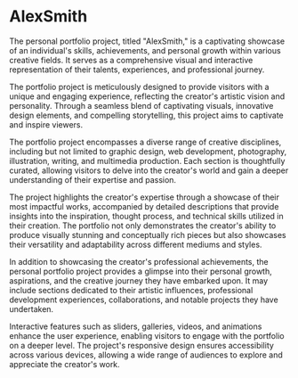 # AlexSmith
The personal portfolio project, titled "AlexSmith," is a captivating showcase of an individual's skills, achievements, and personal growth within various creative fields. It serves as a comprehensive visual and interactive representation of their talents, experiences, and professional journey.

The portfolio project is meticulously designed to provide visitors with a unique and engaging experience, reflecting the creator's artistic vision and personality. Through a seamless blend of captivating visuals, innovative design elements, and compelling storytelling, this project aims to captivate and inspire viewers.

The portfolio project encompasses a diverse range of creative disciplines, including but not limited to graphic design, web development, photography, illustration, writing, and multimedia production. Each section is thoughtfully curated, allowing visitors to delve into the creator's world and gain a deeper understanding of their expertise and passion.

The project highlights the creator's expertise through a showcase of their most impactful works, accompanied by detailed descriptions that provide insights into the inspiration, thought process, and technical skills utilized in their creation. The portfolio not only demonstrates the creator's ability to produce visually stunning and conceptually rich pieces but also showcases their versatility and adaptability across different mediums and styles.

In addition to showcasing the creator's professional achievements, the personal portfolio project provides a glimpse into their personal growth, aspirations, and the creative journey they have embarked upon. It may include sections dedicated to their artistic influences, professional development experiences, collaborations, and notable projects they have undertaken.

Interactive features such as sliders, galleries, videos, and animations enhance the user experience, enabling visitors to engage with the portfolio on a deeper level. The project's responsive design ensures accessibility across various devices, allowing a wide range of audiences to explore and appreciate the creator's work.
